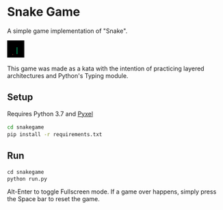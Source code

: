 
# Snake Game

A simple game implementation of "Snake".

![](img/game.gif)

This game was made as a kata with the intention of practicing layered architectures and Python's Typing module.

## Setup

Requires Python 3.7 and [Pyxel](https://github.com/kitao/pyxel)

```bash
cd snakegame
pip install -r requirements.txt
```

## Run

```
cd snakegame
python run.py
```

Alt-Enter to toggle Fullscreen mode.
If a game over happens, simply press the Space bar to reset the game.
